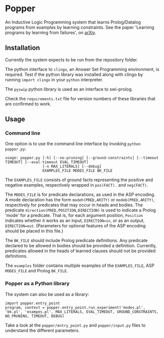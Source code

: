 # Popper

An Inductive Logic Programming system that learns Prolog/Datalog programs from examples by learning constraints.
See the paper 'Learning programs by learning from failures', on [arXiv](https://arxiv.org/abs/2005.02259).

## Installation

Currently the system expects to be run from the repository folder.

The python interface to `clingo`, an Answer Set Programming environment, is required.
Test if the python library was installed along with clingo by running `import clingo` in your `python` interpreter.

The `pyswip` python library is used as an interface to swi-prolog.

Check the `requirements.txt` file for version numbers of these libraries that are confirmed to work.

## Usage

### Command line

One option is to use the command line interface by invoking `python popper.py`:
```
usage: popper.py [-h] [--no-pruning] [--ground-constraints] [--timeout TIMEOUT] [--eval-timeout EVAL_TIMEOUT]
                 [-n MAX_LITERALS] [--debug]
                 EXAMPLES_FILE MODES_FILE BK_FILE
```

The `EXAMPLES_FILE` consists of ground facts representing the positive and negative examples, respectively wrapped in `pos(FACT).` and `neg(FACT)`.

The `MODES_FILE` is for predicate declarations, as used in the ASP encoding. A mode declaration has the form `modeh(PRED,ARITY)` or `modeb(PRED,ARITY)`, respectively for predicates that may occur in heads and bodies. The predicate `direction(PRED,POSITION,DIRECTION)` is used to indicate a Prolog 'mode' for a predicate. That is, for each argument position, `Position` indicates whether it works as an input, `DIRECTION=in`, or as an output, `DIRECTION=out`.
(Parameters for optional features of the ASP encoding should be placed in this file.)

The `BK_FILE` should include Prolog predicate definitions. Any predicate declared to be allowed in bodies should be provided a definition. Currently, predicates allowed in the heads of learned clauses should not be provided definitions.

The `examples` folder contains multiple examples of the `EXAMPLES_FILE`, ASP `MODES_FILE` and Prolog `BK_FILE`.

### Popper as a Python library

The system can also be used as a library: 

```
import popper.entry_point
program, context = popper.entry_point.run_experiment('modes.pl', 'bk.pl', 'exampes.pl', MAX_LITERALS, EVAL_TIMEOUT, GROUND_CONSTRAINTS, NO_PRUNING, TIMEOUT, DEBUG)
```

Take a look at the `popper/entry_point.py` and `popper/input.py` files to understand the different parameters.
